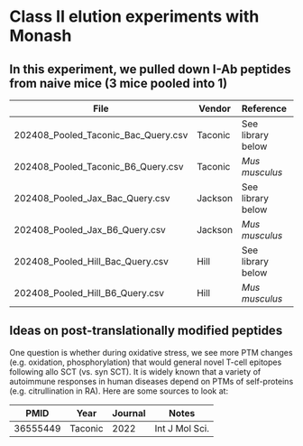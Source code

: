 # Class II elution experiments with Monash

## In this experiment, we pulled down I-Ab peptides from naive mice (3 mice pooled into 1)
| File                                | Vendor | Reference | Notes |
|-------------------------------------|----------|----------|----------|
| 202408_Pooled_Taconic_Bac_Query.csv | Taconic         |  See library below     |          |
| 202408_Pooled_Taconic_B6_Query.csv  | Taconic         |  _Mus musculus_           |          |
| 202408_Pooled_Jax_Bac_Query.csv     | Jackson         |  See library below         |          |
| 202408_Pooled_Jax_B6_Query.csv      | Jackson         | _Mus musculus_            |          |
| 202408_Pooled_Hill_Bac_Query.csv    | Hill         |  See library below         |          |
| 202408_Pooled_Hill_B6_Query.csv     | Hill         |  _Mus musculus_           |          |

## Ideas on post-translationally modified peptides
One question is whether during oxidative stress, we see more PTM changes (e.g. oxidation, phosphorylation) that would general novel T-cell epitopes following allo SCT (vs. syn SCT).  It is widely known that a variety of autoimmune responses in human diseases depend on PTMs of self-proteins (e.g. citrullination in RA).  Here are some sources to look at:

| PMID                                | Year | Journal | Notes |
|-------------------------------------|----------|----------|----------|
| 36555449 | Taconic         |  2022    | Int J Mol Sci.         |
